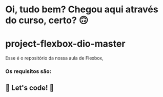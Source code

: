 # Oi, tudo bem? Chegou aqui através do curso, certo? 🙃

# project-flexbox-dio-master

Esse é o repositório da nossa aula de Flexbox, 

### Os requisitos são:

## 🚀 Let's code! 🚀
